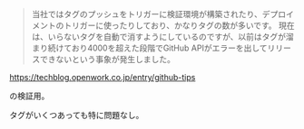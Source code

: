 > 当社ではタグのプッシュをトリガーに検証環境が構築されたり、デプロイメントのトリガーに使ったりしており、かなりタグの数が多いです。 現在は、いらないタグを自動で消すようにしているのですが、以前はタグが溜まり続けており4000を超えた段階でGitHub APIがエラーを出してリリースできないという事象が発生しました。

https://techblog.openwork.co.jp/entry/github-tips

の検証用。

タグがいくつあっても特に問題なし。
